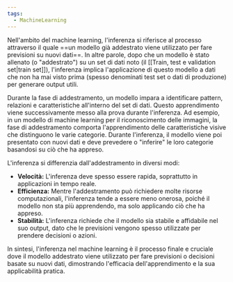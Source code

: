 ```yaml
---
tags:
  - MachineLearning
---
```

Nell'ambito del machine learning, l'inferenza si riferisce al processo attraverso il quale ==un modello già addestrato viene utilizzato per fare previsioni su nuovi dati==. In altre parole, dopo che un modello è stato allenato (o "addestrato") su un set di dati noto (il [[Train, test e validation set|train set]]), l'inferenza implica l'applicazione di questo modello a dati che non ha mai visto prima (spesso denominati test set o dati di produzione) per generare output utili.

Durante la fase di addestramento, un modello impara a identificare pattern, relazioni e caratteristiche all'interno del set di dati. Questo apprendimento viene successivamente messo alla prova durante l'inferenza. Ad esempio, in un modello di machine learning per il riconoscimento delle immagini, la fase di addestramento comporta l'apprendimento delle caratteristiche visive che distinguono le varie categorie. Durante l'inferenza, il modello viene poi presentato con nuovi dati e deve prevedere o "inferire" le loro categorie basandosi su ciò che ha appreso.

L'inferenza si differenzia dall'addestramento in diversi modi:
- **Velocità:** L'inferenza deve spesso essere rapida, soprattutto in applicazioni in tempo reale.
- **Efficienza:** Mentre l'addestramento può richiedere molte risorse computazionali, l'inferenza tende a essere meno onerosa, poiché il modello non sta più apprendendo, ma solo applicando ciò che ha appreso.
- **Stabilità:** L'inferenza richiede che il modello sia stabile e affidabile nel suo output, dato che le previsioni vengono spesso utilizzate per prendere decisioni o azioni.

In sintesi, l'inferenza nel machine learning è il processo finale e cruciale dove il modello addestrato viene utilizzato per fare previsioni o decisioni basate su nuovi dati, dimostrando l'efficacia dell'apprendimento e la sua applicabilità pratica.